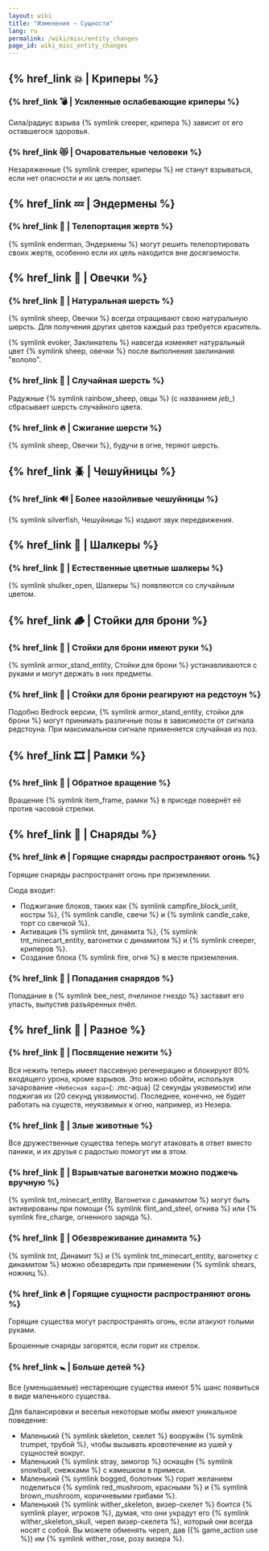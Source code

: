 ```yaml
---
layout: wiki
title: "Изменения — Сущности"
lang: ru
permalink: /wiki/misc/entity_changes
page_id: wiki_misc_entity_changes
---
```


## {% href_link 💥 | Криперы %}

### {% href_link 💣️ | Усиленные ослабевающие криперы %}
Сила/радиус взрыва {% symlink creeper, крипера %} зависит от его оставшегося здоровья.

### {% href_link 😻 | Очаровательные человеки %}
Незаряженные {% symlink creeper, криперы %} не станут взрываться, если нет опасности и их цель ползает.


## {% href_link 💤 | Эндермены %}

### {% href_link 🔄 | Телепортация жертв %}
{% symlink enderman, Эндермены %} могут решить телепортировать своих жертв, особенно если их цель находится вне досягаемости.


## {% href_link 🐑 | Овечки %}

### {% href_link 👕 | Натуральная шерсть %}
{% symlink sheep, Овечки %} всегда отращивают свою натуральную шерсть. Для получения других цветов каждый раз требуется краситель.

{% symlink evoker, Заклинатель %} навсегда изменяет натуральный цвет {% symlink sheep, овечки %} после выполнения заклинания "вололо".

### {% href_link 🌈 | Случайная шерсть %}
Радужные {% symlink rainbow_sheep, овцы %} (с названием _jeb\__) сбрасывает шерсть случайного цвета.

### {% href_link 🔥 | Сжигание шерсти %}
{% symlink sheep, Овечки %}, будучи в огне, теряют шерсть.


## {% href_link 🪲 | Чешуйницы %}

### {% href_link 🔊 | Более назойливые чешуйницы %}
{% symlink silverfish, Чешуйницы %} издают звук передвижения.


## {% href_link 🐚 | Шалкеры %}

### {% href_link 🌈 | Естественные цветные шалкеры %}
{% symlink shulker_open, Шалкеры %} появляются со случайным цветом.


## {% href_link 🪵 | Стойки для брони %}

### {% href_link 🧰 | Стойки для брони имеют руки %}
{% symlink armor_stand_entity, Стойки для брони %} устанавливаются с руками и могут держать в них предметы.

### {% href_link 🤸 | Стойки для брони реагируют на редстоун %}
Подобно Bedrock версии, {% symlink armor_stand_entity, стойки для брони %} могут принимать различные позы в зависимости от сигнала редстоуна. При максимальном сигнале применяется случайная из поз.


## {% href_link 🎞️ | Рамки %}

### {% href_link 🔄 | Обратное вращение %}
Вращение {% symlink item_frame, рамки %} в приседе повернёт её против часовой стрелки.


## {% href_link 🏹 | Снаряды %}

### {% href_link 🔥 | Горящие снаряды распространяют огонь %}
Горящие снаряды распространят огонь при приземлении.

Сюда входит:
- Поджигание блоков, таких как {% symlink campfire_block_unlit, костры %}, {% symlink candle, свечи %} и {% symlink candle_cake, торт со свечкой %}.
- Активация {% symlink tnt, динамита %}, {% symlink tnt_minecart_entity, вагонетки с динамитом %} и {% symlink creeper, криперов %}.
- Создание блока {% symlink fire, огня %} в месте приземления.

### {% href_link 🎯 | Попадания снарядов %}
Попадание в {% symlink bee_nest, пчелиное гнездо %} заставит его упасть, выпустив разъяренных пчёл.


## {% href_link 🧩 | Разное %}

### {% href_link 🧟 | Посвящение нежити %}
Вся нежить теперь имеет пассивную регенерацию и блокируют 80% входящего урона, кроме взрывов. Это можно обойти, используя зачарование `«Небесная кара»`{: .mc-aqua} (2 секунды уязвимости) или поджигая их (20 секунд уязвимости). Последнее, конечно, не будет работать на существ, неуязвимых к огню, например, из Незера.

### {% href_link 💢 | Злые животные %}
Все дружественные существа теперь могут атаковать в ответ вместо паники, и их друзья с радостью помогут им в этом.

### {% href_link 🧨 | Взрывчатые вагонетки можно поджечь вручную %}
{% symlink tnt_minecart_entity, Вагонетки с динамитом %} могут быть активированы при помощи {% symlink flint_and_steel, огнива %} или {% symlink fire_charge, огненного заряда %}.

### {% href_link 🎇 | Обезвреживание динамита %}
{% symlink tnt, Динамит %} и {% symlink tnt_minecart_entity, вагонетку с динамитом %} можно обезвредить при применении {% symlink shears, ножниц %}.

### {% href_link 🔥 | Горящие сущности распространяют огонь %}
Горящие существа могут распространять огонь, если атакуют голыми руками.

Брошенные снаряды загорятся, если горит их стрелок.

### {% href_link 🚼️ | Больше детей %}
Все (уменьшаемые) нестареющие существа имеют 5% шанс появиться в виде маленького существа.

Для балансировки и веселья некоторые мобы имеют уникальное поведение:
- Маленький {% symlink skeleton, скелет %} вооружён {% symlink trumpet, трубой %}, чтобы вызывать кровотечение из ушей у сущностей вокруг.
- Маленький {% symlink stray, зимогор %} оснащён {% symlink snowball, снежками %} с камешком в примеси.
- Маленький {% symlink bogged, болотник %} горит желанием поделиться {% symlink red_mushroom, красными %} и {% symlink brown_mushroom, коричневыми грибами %}.
- Маленький {% symlink wither_skeleton, визер-скелет %} боится {% symlink player, игроков %}, думая, что они украдут его {% symlink wither_skeleton_skull, череп визер-скелета %}, который они всегда носят с собой. Вы можете обменять череп, дав ({% game_action use %}) им {% symlink wither_rose, розу визера %}.
